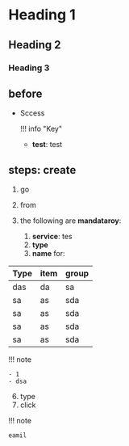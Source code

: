 # Heading 1

## Heading 2

### Heading 3

## before 

- Sccess

  !!! info "Key"
    
     - **test**: test

## steps: create

1. go
2. from
3. the following are **mandataroy**:

    1. **service**: tes
    2. **type**
    3. **name** for: 

| Type | item| group|
|---|---|---|
|das|da|sa
|sa|as|sda|
|sa|as|sda|
|sa|as|sda
|sa|as|sda|
    
!!! note
    
    - 1
    - dsa
    
6. type
7. click

!!! note

    eamil
